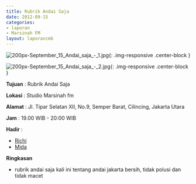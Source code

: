 ```yaml
---
title: Rubrik Andai Saja
date: 2012-09-15
categories:
- laporan
- Marsinah FM
layout: laporancmb
---
```



![200px-September_15_Andai_saja_-_1.jpg](/uploads/200px-September_15_Andai_saja_-_1.jpg){: .img-responsive .center-block }

![200px-September_15_Andai_saja_-_2.jpg](/uploads/200px-September_15_Andai_saja_-_2.jpg){: .img-responsive .center-block }


**Tujuan** : Rubrik Andai Saja 

**Lokasi** : Studio Marsinah fm 

**Alamat** : Jl. Tipar Selatan XII, No.9, Semper Barat, Cilincing, Jakarta Utara 

**Jam** : 19.00 WIB - 20:00 WIB 

**Hadir** :
* [Richi](http://wiki.ciptamedia.org/wiki/Richi)
* [Mida](http://wiki.ciptamedia.org/wiki/Mida)

**Ringkasan**  
* rubrik andai saja kali ini tentang andai jakarta bersih, tidak polusi dan tidak macet
